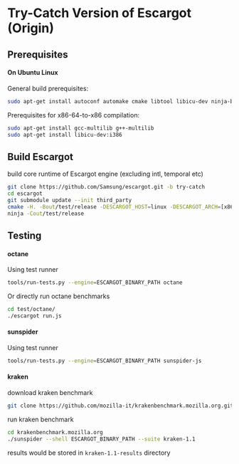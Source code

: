 # Try-Catch Version of Escargot (Origin)

## Prerequisites

#### On Ubuntu Linux

General build prerequisites:
```sh
sudo apt-get install autoconf automake cmake libtool libicu-dev ninja-build
```

Prerequisites for x86-64-to-x86 compilation:
```sh
sudo apt-get install gcc-multilib g++-multilib
sudo apt-get install libicu-dev:i386
```

## Build Escargot

build core runtime of Escargot engine (excluding intl, temporal etc)
```sh
git clone https://github.com/Samsung/escargot.git -b try-catch
cd escargot
git submodule update --init third_party
cmake -H. -Bout/test/release -DESCARGOT_HOST=linux -DESCARGOT_ARCH=[x86|x64|arm|aarch64] -DESCARGOT_MODE=release -DESCARGOT_OUTPUT=shell -DESCARGOT_THREADING=ON -DESCARGOT_TEST=ON -GNinja
ninja -Cout/test/release
```

## Testing

#### octane

Using test runner
```sh
tools/run-tests.py --engine=ESCARGOT_BINARY_PATH octane
```

Or directly run octane benchmarks
```sh
cd test/octane/
./escargot run.js
```
#### sunspider

Using test runner
```sh
tools/run-tests.py --engine=ESCARGOT_BINARY_PATH sunspider-js
```

#### kraken

download kraken benchmark
```sh
git clone https://github.com/mozilla-it/krakenbenchmark.mozilla.org.git
```
run kraken benchmark
```sh
cd krakenbenchmark.mozilla.org
./sunspider --shell ESCARGOT_BINARY_PATH --suite kraken-1.1
```
results would be stored in `kraken-1.1-results` directory
